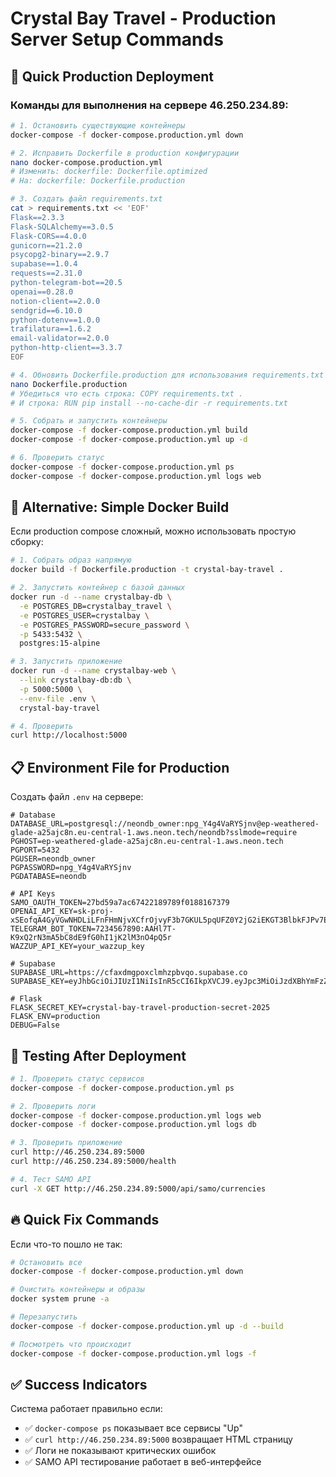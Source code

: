 # Crystal Bay Travel - Production Server Setup Commands

## 🚀 Quick Production Deployment

### Команды для выполнения на сервере 46.250.234.89:

```bash
# 1. Остановить существующие контейнеры
docker-compose -f docker-compose.production.yml down

# 2. Исправить Dockerfile в production конфигурации
nano docker-compose.production.yml
# Изменить: dockerfile: Dockerfile.optimized
# На: dockerfile: Dockerfile.production

# 3. Создать файл requirements.txt
cat > requirements.txt << 'EOF'
Flask==2.3.3
Flask-SQLAlchemy==3.0.5
Flask-CORS==4.0.0
gunicorn==21.2.0
psycopg2-binary==2.9.7
supabase==1.0.4
requests==2.31.0
python-telegram-bot==20.5
openai==0.28.0
notion-client==2.0.0
sendgrid==6.10.0
python-dotenv==1.0.0
trafilatura==1.6.2
email-validator==2.0.0
python-http-client==3.3.7
EOF

# 4. Обновить Dockerfile.production для использования requirements.txt
nano Dockerfile.production
# Убедиться что есть строка: COPY requirements.txt .
# И строка: RUN pip install --no-cache-dir -r requirements.txt

# 5. Собрать и запустить контейнеры
docker-compose -f docker-compose.production.yml build
docker-compose -f docker-compose.production.yml up -d

# 6. Проверить статус
docker-compose -f docker-compose.production.yml ps
docker-compose -f docker-compose.production.yml logs web
```

## 🔧 Alternative: Simple Docker Build

Если production compose сложный, можно использовать простую сборку:

```bash
# 1. Собрать образ напрямую
docker build -f Dockerfile.production -t crystal-bay-travel .

# 2. Запустить контейнер с базой данных
docker run -d --name crystalbay-db \
  -e POSTGRES_DB=crystalbay_travel \
  -e POSTGRES_USER=crystalbay \
  -e POSTGRES_PASSWORD=secure_password \
  -p 5433:5432 \
  postgres:15-alpine

# 3. Запустить приложение
docker run -d --name crystalbay-web \
  --link crystalbay-db:db \
  -p 5000:5000 \
  --env-file .env \
  crystal-bay-travel

# 4. Проверить
curl http://localhost:5000
```

## 📋 Environment File for Production

Создать файл `.env` на сервере:

```env
# Database
DATABASE_URL=postgresql://neondb_owner:npg_Y4g4VaRYSjnv@ep-weathered-glade-a25ajc8n.eu-central-1.aws.neon.tech/neondb?sslmode=require
PGHOST=ep-weathered-glade-a25ajc8n.eu-central-1.aws.neon.tech
PGPORT=5432
PGUSER=neondb_owner
PGPASSWORD=npg_Y4g4VaRYSjnv
PGDATABASE=neondb

# API Keys
SAMO_OAUTH_TOKEN=27bd59a7ac67422189789f0188167379
OPENAI_API_KEY=sk-proj-xSEofqA4GyVGwNHDLiLFnFHmNjvXCfrOjvyF3b7GKUL5pqUFZ0Y2jG2iEKGT3BlbkFJPv7EHh8fPHBUhTKZYAILb6e6Rh8GNL2Nm9BHKv2c
TELEGRAM_BOT_TOKEN=7234567890:AAHl7T-K9xQ2rN3mA5bC8dE9fG0hI1jK2lM3nO4pQ5r
WAZZUP_API_KEY=your_wazzup_key

# Supabase
SUPABASE_URL=https://cfaxdmgpoxclmhzpbvqo.supabase.co
SUPABASE_KEY=eyJhbGciOiJIUzI1NiIsInR5cCI6IkpXVCJ9.eyJpc3MiOiJzdXBhYmFzZSIsInJlZiI6ImNmYXhkbWdwb3hjbG1oenBidnFvIiwicm9sZSI6ImFub24iLCJpYXQiOjE3MjE3MzY3NzQsImV4cCI6MjAzNzMxMjc3NH0.0

# Flask
FLASK_SECRET_KEY=crystal-bay-travel-production-secret-2025
FLASK_ENV=production
DEBUG=False
```

## 🧪 Testing After Deployment

```bash
# 1. Проверить статус сервисов
docker-compose -f docker-compose.production.yml ps

# 2. Проверить логи
docker-compose -f docker-compose.production.yml logs web
docker-compose -f docker-compose.production.yml logs db

# 3. Проверить приложение
curl http://46.250.234.89:5000
curl http://46.250.234.89:5000/health

# 4. Тест SAMO API
curl -X GET http://46.250.234.89:5000/api/samo/currencies
```

## 🔥 Quick Fix Commands

Если что-то пошло не так:

```bash
# Остановить все
docker-compose -f docker-compose.production.yml down

# Очистить контейнеры и образы
docker system prune -a

# Перезапустить
docker-compose -f docker-compose.production.yml up -d --build

# Посмотреть что происходит
docker-compose -f docker-compose.production.yml logs -f
```

## ✅ Success Indicators

Система работает правильно если:

- ✅ `docker-compose ps` показывает все сервисы "Up"
- ✅ `curl http://46.250.234.89:5000` возвращает HTML страницу
- ✅ Логи не показывают критических ошибок
- ✅ SAMO API тестирование работает в веб-интерфейсе